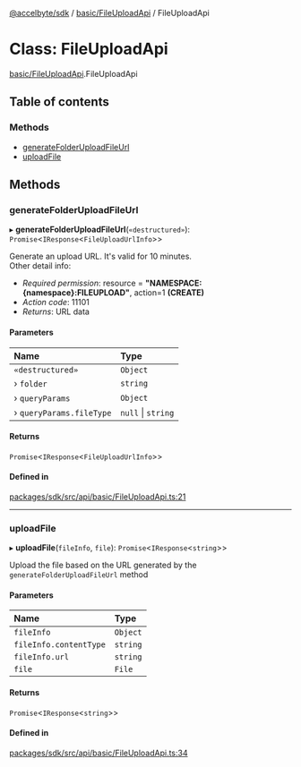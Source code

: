 [@accelbyte/sdk](../README.md) / [basic/FileUploadApi](../modules/basic_FileUploadApi.md) / FileUploadApi

# Class: FileUploadApi

[basic/FileUploadApi](../modules/basic_FileUploadApi.md).FileUploadApi

## Table of contents

### Methods

- [generateFolderUploadFileUrl](basic_FileUploadApi.FileUploadApi.md#generatefolderuploadfileurl)
- [uploadFile](basic_FileUploadApi.FileUploadApi.md#uploadfile)

## Methods

### generateFolderUploadFileUrl

▸ **generateFolderUploadFileUrl**(`«destructured»`): `Promise`<`IResponse`<`FileUploadUrlInfo`\>\>

Generate an upload URL. It's valid for 10 minutes.<br/>Other detail info: <ul><li><i>Required permission</i>: resource = <b>"NAMESPACE:{namespace}:FILEUPLOAD"</b>, action=1 <b>(CREATE)</b></li><li><i>Action code</i>: 11101</li><li><i>Returns</i>: URL data</li></ul>

#### Parameters

| Name | Type |
| :------ | :------ |
| `«destructured»` | `Object` |
| › `folder` | `string` |
| › `queryParams` | `Object` |
| › `queryParams.fileType` | ``null`` \| `string` |

#### Returns

`Promise`<`IResponse`<`FileUploadUrlInfo`\>\>

#### Defined in

[packages/sdk/src/api/basic/FileUploadApi.ts:21](https://github.com/AccelByte/accelbyte-web-sdk/blob/d43c233/packages/sdk/src/api/basic/FileUploadApi.ts#L21)

___

### uploadFile

▸ **uploadFile**(`fileInfo`, `file`): `Promise`<`IResponse`<`string`\>\>

Upload the file based on the URL generated by the `generateFolderUploadFileUrl` method

#### Parameters

| Name | Type |
| :------ | :------ |
| `fileInfo` | `Object` |
| `fileInfo.contentType` | `string` |
| `fileInfo.url` | `string` |
| `file` | `File` |

#### Returns

`Promise`<`IResponse`<`string`\>\>

#### Defined in

[packages/sdk/src/api/basic/FileUploadApi.ts:34](https://github.com/AccelByte/accelbyte-web-sdk/blob/d43c233/packages/sdk/src/api/basic/FileUploadApi.ts#L34)
